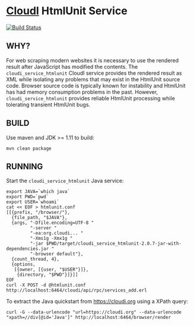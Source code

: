 [CloudI](https://cloudi.org) HtmlUnit Service
=============================================

[![Build Status](https://app.travis-ci.com/CloudI/cloudi_service_htmlunit.svg?branch=master)](https://app.travis-ci.com/CloudI/cloudi_service_htmlunit)

WHY?
----

For web scraping modern websites it is necessary to use the rendered result
after JavaScript has modified the contents.  The `cloudi_service_htmlunit`
CloudI service provides the rendered result as XML while isolating any
problems that may exist in the HtmlUnit source code.  Browser source code
is typically known for instability and HtmlUnit has had memory consumption
problems in the past.  However, `cloudi_service_htmlunit` provides reliable
HtmlUnit processing while tolerating transient HtmlUnit bugs.

BUILD
-----

Use maven and JDK >= 1.11 to build:

    mvn clean package


RUNNING
-------

Start the `cloudi_service_htmlunit` Java service:

    export JAVA=`which java`
    export PWD=`pwd`
    export USER=`whoami`
    cat << EOF > htmlunit.conf
    [[{prefix, "/browser/"},
      {file_path, "$JAVA"},
      {args, "-Dfile.encoding=UTF-8 "
             "-server "
             "-ea:org.cloudi... "
             "-Xms1g -Xmx1g "
             "-jar $PWD/target/cloudi_service_htmlunit-2.0.7-jar-with-dependencies.jar "
             "-browser default"},
      {count_thread, 4},
      {options,
       [{owner, [{user, "$USER"}]},
        {directory, "$PWD"}]}]]
    EOF
    curl -X POST -d @htmlunit.conf http://localhost:6464/cloudi/api/rpc/services_add.erl

To extract the Java quickstart from https://cloudi.org using a XPath query:

    curl -G --data-urlencode "url=https://cloudi.org" --data-urlencode "xpath=//div[@id='Java']" http://localhost:6464/browser/render

